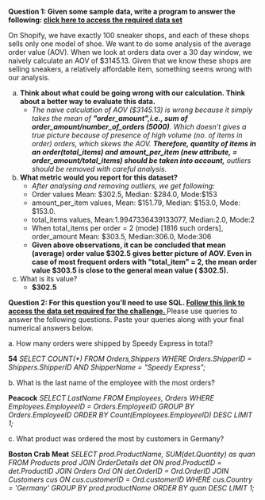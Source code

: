 <b>Question 1: Given some sample data, write a program to answer the following: <a href = 'https://docs.google.com/spreadsheets/d/16i38oonuX1y1g7C_UAmiK9GkY7cS-64DfiDMNiR41LM/edit#gid=0'>click here to access the required data set</a></b>

On Shopify, we have exactly 100 sneaker shops, and each of these shops sells only one model of shoe. We want to do some analysis of the average order value (AOV). When we look at orders data over a 30 day window, we naively calculate an AOV of $3145.13. Given that we know these shops are selling sneakers, a relatively affordable item, something seems wrong with our analysis. 
<ol type='a'>
    <li><b>Think about what could be going wrong with our calculation. Think about a better way to evaluate this data.</b>
        <ul>
        <li><i>The naive calculation of AOV ($3145.13) is wrong because it simply takes the mean of <b>"order_amount",i.e., sum of order_amount/number_of_orders (5000)</b>. Which doesn't gives a true picture because of presence of high volume (no. of items in order) orders, which skews the AOV. <b>Therefore, quantity of items in an order(total_items) and amount_per_item (new attribute, = order_amount/total_items) should be taken into account,</b> outliers should be removed with careful analysis.
        </i>
        </li>
        </ul>
    </li>
    <li><b>What metric would you report for this dataset? </b>
        <ul>
        <li><i>After analysing and removing outliers, we get following: </i>
            <li>Order values Mean: $302.5, Median: $284.0, Mode:$153</li>
            <li>amount_per_item values, Mean: $151.79, Median: $153.0, Mode: $153.0.</li>
            <li>total_items values, Mean:1.9947336439133077, Median:2.0, Mode:2</li>
            <li>When total_items per order = 2 (mode) [1816 such orders], order_amount Mean: $303.5, Median:306.0, Mode:306</li>
        </li>
        <li><b>Given above observations, it can be concluded that mean (average) order value $302.5 gives better picture of AOV. Even in case of most frequent orders with "total_item" = 2, the mean order value $303.5 is close to the general mean value ( $302.5).</b>
        </li>
        </ul>
    </li>
    <li>What is its value?
        <ul><li><b>$302.5</b></li>
        </ul>
    </li>


</ol>

<p><b>Question 2: For this question you’ll need to use SQL. <a href ="https://www.w3schools.com/SQL/TRYSQL.ASP?FILENAME=TRYSQL_SELECT_ALL"> Follow this link to access the data set required for the challenge. </a></b> Please use queries to answer the following questions. Paste your queries along with your final numerical answers below.</p>


<p>a. How many orders were shipped by Speedy Express in total?</p>
<b>54</b>
<i>
SELECT COUNT(*) FROM Orders,Shippers 
WHERE Orders.ShipperID = Shippers.ShipperID AND ShipperName = "Speedy Express";
</i>

<p>b. What is the last name of the employee with the most orders?</p>
<b>Peacock</b>
<i>
SELECT LastName FROM Employees, Orders WHERE Employees.EmployeeID = Orders.EmployeeID
GROUP BY Orders.EmployeeID
ORDER BY Count(Employees.EmployeeID) DESC
LIMIT 1;
</i>

<p>c. What product was ordered the most by customers in Germany?</p>
<b>Boston Crab Meat</b>

<i>
SELECT prod.ProductName, SUM(det.Quantity) as quan
FROM Products prod JOIN OrderDetails det
ON prod.ProductID = det.ProductID
JOIN Orders Ord
ON det.OrderID = Ord.OrderID
JOIN Customers cus
ON cus.customerID = Ord.customerID
WHERE cus.Country = 'Germany'
GROUP BY prod.productName
ORDER BY quan DESC
LIMIT 1;
</i>
